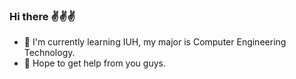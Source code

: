 ### Hi there ✌✌✌
- 🍳 I'm currently learning IUH, my major is Computer Engineering Technology.
- 🤝 Hope to get help from you guys.
